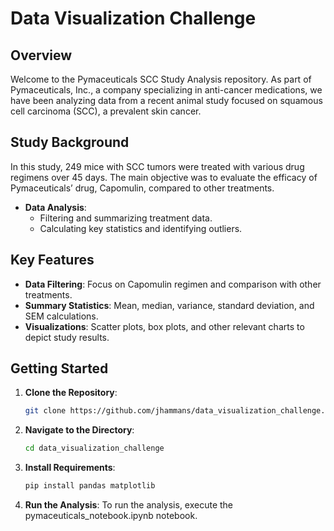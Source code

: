 # Data Visualization Challenge

## Overview

Welcome to the Pymaceuticals SCC Study Analysis repository. As part of Pymaceuticals, Inc., a company specializing in anti-cancer medications, we have been analyzing data from a recent animal study focused on squamous cell carcinoma (SCC), a prevalent skin cancer.

## Study Background

In this study, 249 mice with SCC tumors were treated with various drug regimens over 45 days. The main objective was to evaluate the efficacy of Pymaceuticals’ drug, Capomulin, compared to other treatments.

- **Data Analysis**: 
  - Filtering and summarizing treatment data.
  - Calculating key statistics and identifying outliers.

## Key Features

- **Data Filtering**: Focus on Capomulin regimen and comparison with other treatments.
- **Summary Statistics**: Mean, median, variance, standard deviation, and SEM calculations.
- **Visualizations**: Scatter plots, box plots, and other relevant charts to depict study results.

## Getting Started

1. **Clone the Repository**:
   ```bash
   git clone https://github.com/jhammans/data_visualization_challenge.git
   ```

2. **Navigate to the Directory**:
   ```bash
   cd data_visualization_challenge
   ```

3. **Install Requirements**:
   ```bash
   pip install pandas matplotlib
   ```

4. **Run the Analysis**:
   To run the analysis, execute the pymaceuticals_notebook.ipynb notebook.
